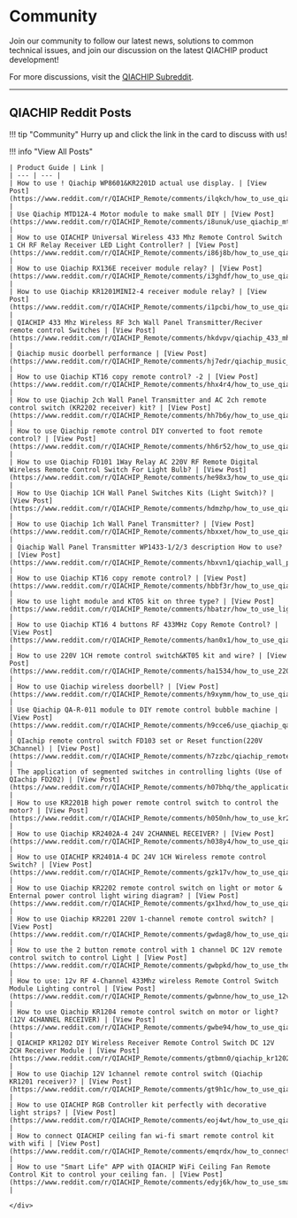# Community
Join our community to follow our latest news, solutions to common technical issues, and join our discussion on the latest QIACHIP product development!

For more discussions, visit the [QIACHIP Subreddit](https://www.reddit.com/r/QIACHIP_Remote/).

---

## QIACHIP Reddit Posts

!!! tip "Community"
    Hurry up and click the link in the card to discuss with us!



!!! info "View All Posts"
    <div class="reddit-posts" markdown>
    
    | Product Guide | Link |
    | --- | --- |
    | How to use ! Qiachip WP8601&KR2201D actual use display. | [View Post](https://www.reddit.com/r/QIACHIP_Remote/comments/ilqkch/how_to_use_qiachip_wp8601kr2201d_actual_use/) |
    | Use Qiachip MTD12A-4 Motor module to make small DIY | [View Post](https://www.reddit.com/r/QIACHIP_Remote/comments/i8unuk/use_qiachip_mtd12a4_motor_module_to_make_small_diy/) |
    | How to use QIACHIP Universal Wireless 433 Mhz Remote Control Switch 1 CH RF Relay Receiver LED Light Controller? | [View Post](https://www.reddit.com/r/QIACHIP_Remote/comments/i86j8b/how_to_use_qiachip_universal_wireless_433_mhz/) |
    | How to use Qiachip RX136E receiver module relay? | [View Post](https://www.reddit.com/r/QIACHIP_Remote/comments/i3ghdf/how_to_use_qiachip_rx136e_receiver_module_relay/) |
    | How to use Qiachip KR1201MINI2-4 receiver module relay? | [View Post](https://www.reddit.com/r/QIACHIP_Remote/comments/i1pcbi/how_to_use_qiachip_kr1201mini24_receiver_module/) |
    | QIACHIP 433 Mhz Wireless RF 3ch Wall Panel Transmitter/Reciver remote control Switches | [View Post](https://www.reddit.com/r/QIACHIP_Remote/comments/hkdvpv/qiachip_433_mhz_wireless_rf_3ch_wall_panel/) |
    | Qiachip music doorbell performance | [View Post](https://www.reddit.com/r/QIACHIP_Remote/comments/hj7edr/qiachip_music_doorbell_performance/) |
    | How to use Qiachip KT16 copy remote control? -2 | [View Post](https://www.reddit.com/r/QIACHIP_Remote/comments/hhx4r4/how_to_use_qiachip_kt16_copy_remote_control_2/) |
    | How to use Qiachip 2ch Wall Panel Transmitter and AC 2ch remote control switch (KR2202 receiver) kit? | [View Post](https://www.reddit.com/r/QIACHIP_Remote/comments/hh7b6y/how_to_use_qiachip_2ch_wall_panel_transmitter_and/) |
    | How to use Qiachip remote control DIY converted to foot remote control? | [View Post](https://www.reddit.com/r/QIACHIP_Remote/comments/hh6r52/how_to_use_qiachip_remote_control_diy_converted/) |
    | How to use Qiachip FD101 1Way Relay AC 220V RF Remote Digital Wireless Remote Control Switch For Light Bulb? | [View Post](https://www.reddit.com/r/QIACHIP_Remote/comments/he98x3/how_to_use_qiachip_fd101_1way_relay_ac_220v_rf/) |
    | How to Use Qiachip 1CH Wall Panel Switches Kits (Light Switch)? | [View Post](https://www.reddit.com/r/QIACHIP_Remote/comments/hdmzhp/how_to_use_qiachip_1ch_wall_panel_switches_kits/) |
    | How to use Qiachip 1ch Wall Panel Transmitter? | [View Post](https://www.reddit.com/r/QIACHIP_Remote/comments/hbxxet/how_to_use_qiachip_1ch_wall_panel_transmitter/) |
    | Qiachip Wall Panel Transmitter WP1433-1/2/3 description How to use? | [View Post](https://www.reddit.com/r/QIACHIP_Remote/comments/hbxvn1/qiachip_wall_panel_transmitter_wp1433123/) |
    | How to use Qiachip KT16 copy remote control? | [View Post](https://www.reddit.com/r/QIACHIP_Remote/comments/hbbf3r/how_to_use_qiachip_kt16_copy_remote_control/) |
    | How to use light module and KT05 kit on three type? | [View Post](https://www.reddit.com/r/QIACHIP_Remote/comments/hbatzr/how_to_use_light_module_and_kt05_kit_on_three/) |
    | How to use Qiachip KT16 4 buttons RF 433MHz Copy Remote Control? | [View Post](https://www.reddit.com/r/QIACHIP_Remote/comments/han0x1/how_to_use_qiachip_kt16_4_buttons_rf_433mhz_copy/) |
    | How to use 220V 1CH remote control switch&KT05 kit and wire? | [View Post](https://www.reddit.com/r/QIACHIP_Remote/comments/ha1534/how_to_use_220v_1ch_remote_control_switchkt05_kit/) |
    | How to use Qiachip wireless doorbell? | [View Post](https://www.reddit.com/r/QIACHIP_Remote/comments/h9xymm/how_to_use_qiachip_wireless_doorbell_wireless/) |
    | Use Qiachip QA-R-011 module to DIY remote control bubble machine | [View Post](https://www.reddit.com/r/QIACHIP_Remote/comments/h9cce6/use_qiachip_qar011_module_to_diy_remote_control/) |
    | QIachip remote control switch FD103 set or Reset function(220V 3Channel) | [View Post](https://www.reddit.com/r/QIACHIP_Remote/comments/h7zzbc/qiachip_remote_control_switch_fd103_set_or_reset/) |
    | The application of segmented switches in controlling lights (Use of QIachip FD202) | [View Post](https://www.reddit.com/r/QIACHIP_Remote/comments/h07bhq/the_application_of_segmented_switches_in/) |
    | How to use KR2201B high power remote control switch to control the motor? | [View Post](https://www.reddit.com/r/QIACHIP_Remote/comments/h050nh/how_to_use_kr2201b_high_power_remote_control/) |
    | How to use Qiachip KR2402A-4 24V 2CHANNEL RECEIVER? | [View Post](https://www.reddit.com/r/QIACHIP_Remote/comments/h038y4/how_to_use_qiachip_kr2402a4_24v_2channel_receiver/) |
    | How to use QIACHIP KR2401A-4 DC 24V 1CH Wireless remote control Switch? | [View Post](https://www.reddit.com/r/QIACHIP_Remote/comments/gzk17v/how_to_use_qiachip_kr2401a4_dc_24v_1ch_wireless/) |
    | How to use Qiachip KR2202 remote control switch on light or motor & Enternal power control light wiring diagram? | [View Post](https://www.reddit.com/r/QIACHIP_Remote/comments/gx1hxd/how_to_use_qiachip_kr2202_remote_control_switch/) |
    | How to use Qiachip KR2201 220V 1-channel remote control switch? | [View Post](https://www.reddit.com/r/QIACHIP_Remote/comments/gwdag8/how_to_use_qiachip_kr2201_220v_1channel_remote/) |
    | How to use the 2 button remote control with 1 channel DC 12V remote control switch to control Light | [View Post](https://www.reddit.com/r/QIACHIP_Remote/comments/gwbpkd/how_to_use_the_2_button_remote_control_with_1/) |
    | How to use: 12v RF 4-Channel 433Mhz wireless Remote Control Switch Module Lighting control | [View Post](https://www.reddit.com/r/QIACHIP_Remote/comments/gwbnne/how_to_use_12v_rf_4channel_433mhz_wireless_remote/) |
    | How to use Qiachip KR1204 remote control switch on motor or light? (12V 4CHANNEL RECEIVER) | [View Post](https://www.reddit.com/r/QIACHIP_Remote/comments/gwbe94/how_to_use_qiachip_kr1204_remote_control_switch/) |
    | QIACHIP KR1202 DIY Wireless Receiver Remote Control Switch DC 12V 2CH Receiver Module | [View Post](https://www.reddit.com/r/QIACHIP_Remote/comments/gtbmn0/qiachip_kr1202_diy_wireless_receiver_remote/) |
    | How to use Qiachip 12V 1channel remote control switch (Qiachip KR1201 receiver)? | [View Post](https://www.reddit.com/r/QIACHIP_Remote/comments/gt9h1c/how_to_use_qiachip_12v_1channel_remote_control/) |
    | How to use QIACHIP RGB Controller kit perfectly with decorative light strips? | [View Post](https://www.reddit.com/r/QIACHIP_Remote/comments/eoj4wt/how_to_use_qiachip_rgb_controller_kit_perfectly/) |
    | How to connect QIACHIP ceiling fan wi-fi smart remote control kit with wifi | [View Post](https://www.reddit.com/r/QIACHIP_Remote/comments/emqrdx/how_to_connect_qiachip_ceiling_fan_wifi_smart/) |
    | How to use "Smart Life" APP with QIACHIP WiFi Ceiling Fan Remote Control Kit to control your ceiling fan. | [View Post](https://www.reddit.com/r/QIACHIP_Remote/comments/edyj6k/how_to_use_smart_life_app_with_qiachip_wifi/) |
    
    </div>


